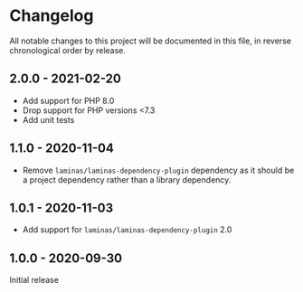 # Changelog

All notable changes to this project will be documented in this file, in reverse chronological order by release.

## 2.0.0 - 2021-02-20
* Add support for PHP 8.0
* Drop support for PHP versions <7.3
* Add unit tests

## 1.1.0 - 2020-11-04
* Remove `laminas/laminas-dependency-plugin` dependency as it should be a project dependency rather than
a library dependency.

## 1.0.1 - 2020-11-03
* Add support for `laminas/laminas-dependency-plugin` 2.0

## 1.0.0 - 2020-09-30
Initial release
